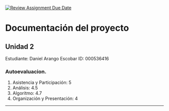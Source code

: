 [![Review Assignment Due Date](https://classroom.github.com/assets/deadline-readme-button-22041afd0340ce965d47ae6ef1cefeee28c7c493a6346c4f15d667ab976d596c.svg)](https://classroom.github.com/a/fz23fUQP)
# Documentación del proyecto
## Unidad 2

Estudiante: Daniel Arango Escobar
ID: 000536416
### Autoevaluacion.
1. Asistencia y Participación: 5
2. Análisis: 4.5
3. Algoritmo: 4.7
4. Organización y Presentación: 4

---
